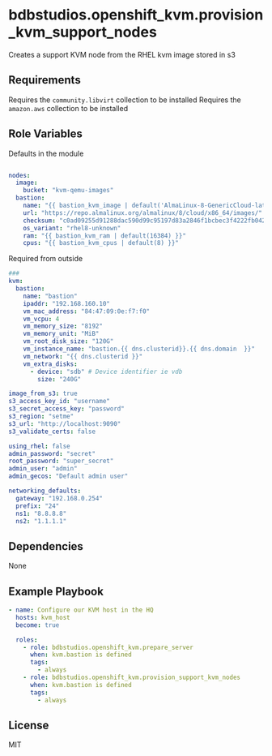 bdbstudios.openshift_kvm.provision_kvm_support_nodes
=========

Creates a support KVM node from the RHEL kvm image stored in s3

Requirements
------------

Requires the `community.libvirt` collection to be installed
Requires the `amazon.aws` collection to be installed

Role Variables
--------------

Defaults in the module
```yaml

nodes:
  image:
    bucket: "kvm-qemu-images"
  bastion:
    name: "{{ bastion_kvm_image | default('AlmaLinux-8-GenericCloud-latest.x86_64.qcow2') }}"
    url: "https://repo.almalinux.org/almalinux/8/cloud/x86_64/images/"
    checksum: "c0ad09255d91288dac590d99c95197d83a2846f1bcbec3f4222fb04265a2a4d7"
    os_variant: "rhel8-unknown"
    ram: "{{ bastion_kvm_ram | default(16384) }}"
    cpus: "{{ bastion_kvm_cpus | default(8) }}"

```

Required from outside

```yaml
###
kvm:
  bastion:
    name: "bastion"
    ipaddr: "192.168.160.10"
    vm_mac_address: "84:47:09:0e:f7:f0"
    vm_vcpu: 4
    vm_memory_size: "8192"
    vm_memory_unit: "MiB"
    vm_root_disk_size: "120G"
    vm_instance_name: "bastion.{{ dns.clusterid}}.{{ dns.domain  }}"
    vm_network: "{{ dns.clusterid }}"
    vm_extra_disks:
      - device: "sdb" # Device identifier ie vdb
        size: "240G"

image_from_s3: true
s3_access_key_id: "username"
s3_secret_access_key: "password"
s3_region: "setme"
s3_url: "http://localhost:9090"
s3_validate_certs: false

using_rhel: false
admin_password: "secret"
root_password: "super_secret"
admin_user: "admin"
admin_gecos: "Default admin user"

networking_defaults:
  gateway: "192.168.0.254"
  prefix: "24"
  ns1: "8.8.8.8"
  ns2: "1.1.1.1"

```

Dependencies
------------

None

Example Playbook
----------------

```yaml
- name: Configure our KVM host in the HQ
  hosts: kvm_host
  become: true

  roles:
    - role: bdbstudios.openshift_kvm.prepare_server
      when: kvm.bastion is defined
      tags:
        - always
    - role: bdbstudios.openshift_kvm.provision_support_kvm_nodes
      when: kvm.bastion is defined
      tags:
        - always
```

License
-------

MIT
